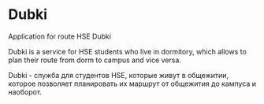 # Dubki

Application for route HSE Dubki

Dubki is a service for HSE students who live in dormitory, which allows
to plan their route from dorm to campus and vice versa.

Dubki - служба для студентов HSE, которые живут в общежитии, которое позволяет
планировать их маршрут от общежития до кампуса и наоборот.
